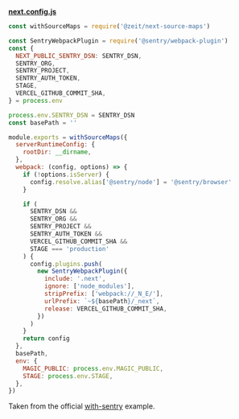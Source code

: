 **[next.config.js](/next.config.js)**

```js
const withSourceMaps = require('@zeit/next-source-maps')

const SentryWebpackPlugin = require('@sentry/webpack-plugin')
const {
  NEXT_PUBLIC_SENTRY_DSN: SENTRY_DSN,
  SENTRY_ORG,
  SENTRY_PROJECT,
  SENTRY_AUTH_TOKEN,
  STAGE,
  VERCEL_GITHUB_COMMIT_SHA,
} = process.env

process.env.SENTRY_DSN = SENTRY_DSN
const basePath = ''

module.exports = withSourceMaps({
  serverRuntimeConfig: {
    rootDir: __dirname,
  },
  webpack: (config, options) => {
    if (!options.isServer) {
      config.resolve.alias['@sentry/node'] = '@sentry/browser'
    }

    if (
      SENTRY_DSN &&
      SENTRY_ORG &&
      SENTRY_PROJECT &&
      SENTRY_AUTH_TOKEN &&
      VERCEL_GITHUB_COMMIT_SHA &&
      STAGE === 'production'
    ) {
      config.plugins.push(
        new SentryWebpackPlugin({
          include: '.next',
          ignore: ['node_modules'],
          stripPrefix: ['webpack://_N_E/'],
          urlPrefix: `~${basePath}/_next`,
          release: VERCEL_GITHUB_COMMIT_SHA,
        })
      )
    }
    return config
  },
  basePath,
  env: {
    MAGIC_PUBLIC: process.env.MAGIC_PUBLIC,
    STAGE: process.env.STAGE,
  },
})

```

<!-- nocomment -->

Taken from the official [with-sentry](https://github.com/vercel/next.js/blob/canary/examples/with-sentry/next.config.js) example.
